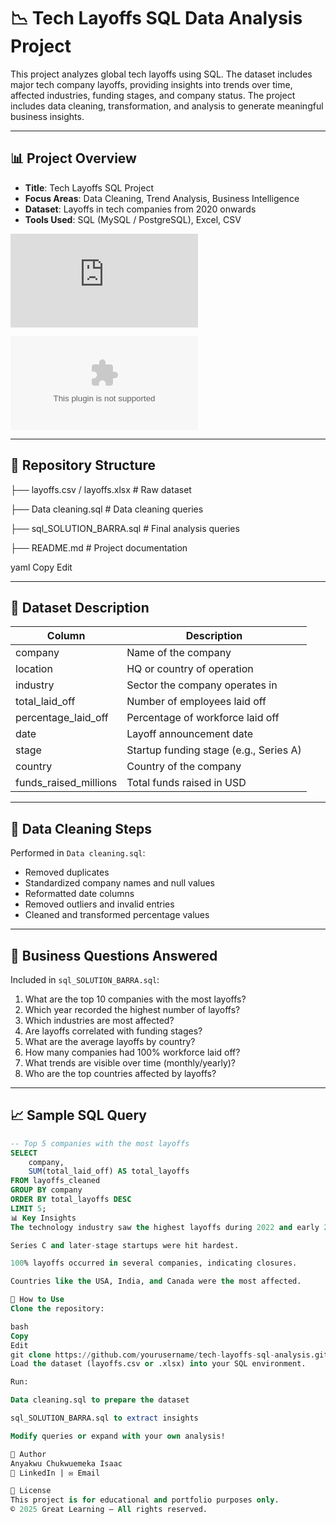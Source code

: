 # 📉 Tech Layoffs SQL Data Analysis Project

This project analyzes global tech layoffs using SQL. The dataset includes major tech company layoffs, providing insights into trends over time, affected industries, funding stages, and company status. The project includes data cleaning, transformation, and analysis to generate meaningful business insights.

---

## 📊 Project Overview

- **Title**: Tech Layoffs SQL Project
- **Focus Areas**: Data Cleaning, Trend Analysis, Business Intelligence
- **Dataset**: Layoffs in tech companies from 2020 onwards
- **Tools Used**: SQL (MySQL / PostgreSQL), Excel, CSV

![click to SQL Code](https://github.com/Softechanalytics/layoffs/blob/main/sql_SOLUTION_BARRA.sql)

![click to Dataset](https://github.com/Softechanalytics/layoffs/blob/main/layoffs.csv)

---

## 📁 Repository Structure

├── layoffs.csv / layoffs.xlsx # Raw dataset

├── Data cleaning.sql # Data cleaning queries 

├── sql_SOLUTION_BARRA.sql # Final analysis queries 

├── README.md # Project documentation

yaml
Copy
Edit

---

## 🧾 Dataset Description

| Column           | Description                           |
|------------------|---------------------------------------|
| company          | Name of the company                   |
| location         | HQ or country of operation            |
| industry         | Sector the company operates in        |
| total_laid_off   | Number of employees laid off          |
| percentage_laid_off | Percentage of workforce laid off   |
| date             | Layoff announcement date              |
| stage            | Startup funding stage (e.g., Series A)|
| country          | Country of the company                |
| funds_raised_millions | Total funds raised in USD        |

---

## 🧹 Data Cleaning Steps

Performed in `Data cleaning.sql`:
- Removed duplicates
- Standardized company names and null values
- Reformatted date columns
- Removed outliers and invalid entries
- Cleaned and transformed percentage values

---

## 📌 Business Questions Answered

Included in `sql_SOLUTION_BARRA.sql`:
1. What are the top 10 companies with the most layoffs?
2. Which year recorded the highest number of layoffs?
3. Which industries are most affected?
4. Are layoffs correlated with funding stages?
5. What are the average layoffs by country?
6. How many companies had 100% workforce laid off?
7. What trends are visible over time (monthly/yearly)?
8. Who are the top countries affected by layoffs?

---

## 📈 Sample SQL Query

```sql
-- Top 5 companies with the most layoffs
SELECT 
    company,
    SUM(total_laid_off) AS total_layoffs
FROM layoffs_cleaned
GROUP BY company
ORDER BY total_layoffs DESC
LIMIT 5;
📊 Key Insights
The technology industry saw the highest layoffs during 2022 and early 2023.

Series C and later-stage startups were hit hardest.

100% layoffs occurred in several companies, indicating closures.

Countries like the USA, India, and Canada were the most affected.

🚀 How to Use
Clone the repository:

bash
Copy
Edit
git clone https://github.com/yourusername/tech-layoffs-sql-analysis.git
Load the dataset (layoffs.csv or .xlsx) into your SQL environment.

Run:

Data cleaning.sql to prepare the dataset

sql_SOLUTION_BARRA.sql to extract insights

Modify queries or expand with your own analysis!

👤 Author
Anyakwu Chukwuemeka Isaac
🔗 LinkedIn | ✉️ Email

📜 License
This project is for educational and portfolio purposes only.
© 2025 Great Learning – All rights reserved.
